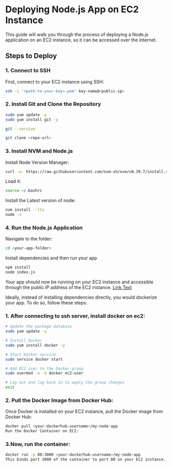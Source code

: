 # Deploying Node.js App on EC2 Instance

This guide will walk you through the process of deploying a Node.js application on an EC2 instance, so it can be accessed over the internet.

## Steps to Deploy

### 1. Connect to SSH
First, connect to your EC2 instance using SSH:
```bash
ssh -i '<path-to-your-key>.pem' key-name@<public-ip>
```

### 2. Install Git and Clone the Repository
```bash
sudo yum update -y
sudo yum install git -y

git --version

git clone <repo-url>
```

### 3. Install NVM and Node.js
Install Node Version Manager:
```bash
curl -o- https://raw.githubusercontent.com/nvm-sh/nvm/v0.39.7/install.sh | bash
```

Load it:
```bash
source ~/.bashrc
```

Install the Latest version of node:
```bash
nvm install --lts
node -v
```

### 4. Run the Node.js Application
Navigate to the folder:
```bash
cd <your-app-folder>
```

Install dependencies and then run your app
```bash
npm install
node index.js
```

Your app should now be running on your EC2 instance and accessible through the public IP address of the EC2 instance.
[Link Text](http://<your-instance-public-ip>:8080/todos)

Ideally, instead of installing dependencies directly, you would dockerize your app. To do so, follow these steps:

### 1. After connecting to ssh server, install docker on ec2:
```bash
# Update the package database
sudo yum update -y

# Install Docker
sudo yum install docker -y

# Start Docker service
sudo service docker start

# Add EC2 user to the Docker group
sudo usermod -a -G docker ec2-user

# Log out and log back in to apply the group changes
exit
```
### 2. Pull the Docker Image from Docker Hub:
Once Docker is installed on your EC2 instance, pull the Docker image from Docker Hub:

```bash
docker pull <your-dockerhub-username>/my-node-app
Run the Docker Container on EC2:
```

### 3.Now, run the container:

```bash
docker run -p 80:3000 <your-dockerhub-username>/my-node-app
This binds port 3000 of the container to port 80 on your EC2 instance. You can access your app by visiting the public IP address of the EC2 instance in the browser.
```














